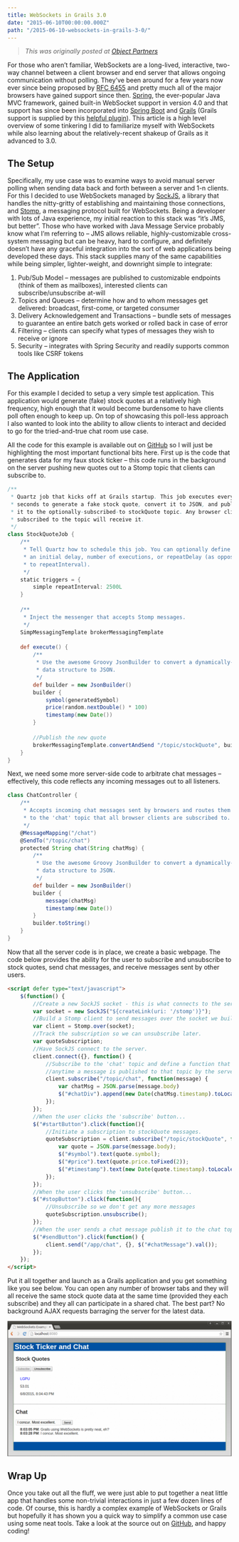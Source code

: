 ```yaml
---
title: WebSockets in Grails 3.0
date: "2015-06-10T00:00:00.000Z"
path: "/2015-06-10-websockets-in-grails-3-0/"
---
```


> *This was originally posted at [Object Partners](https://objectpartners.com/2015/06/10/websockets-in-grails-3-0/)*

For those who aren’t familiar, WebSockets are a long-lived, interactive, two-way channel between a client browser and end server that allows ongoing communication without polling. They’ve been around for a few years now ever since being proposed by [RFC 6455](https://tools.ietf.org/html/rfc6455) and pretty much all of the major browsers have gained support since then. [Spring](https://spring.io/), the ever-popular Java MVC framework, gained built-in WebSocket support in version 4.0 and that support has since been incorporated into [Spring Boot](http://projects.spring.io/spring-boot/) and [Grails](https://grails.org/) (Grails support is supplied by this [helpful plugin](https://github.com/zyro23/grails-spring-websocket)). This article is a high level overview of some tinkering I did to familiarize myself with WebSockets while also learning about the relatively-recent shakeup of Grails as it advanced to 3.0.

## The Setup

Specifically, my use case was to examine ways to avoid manual server polling when sending data back and forth between a server and 1-n clients. For this I decided to use WebSockets managed by [SockJS](https://github.com/sockjs/sockjs-client), a library that handles the nitty-gritty of establishing and maintaining those connections, and [Stomp](http://jmesnil.net/stomp-websocket/doc/), a messaging protocol built for WebSockets. Being a developer with lots of Java experience, my initial reaction to this stack was “it’s JMS, but better”. Those who have worked with Java Message Service probably know what I’m referring to – JMS allows reliable, highly-customizable cross-system messaging but can be heavy, hard to configure, and definitely doesn’t have any graceful integration into the sort of web applications being developed these days. This stack supplies many of the same capabilities while being simpler, lighter-weight, and downright simple to integrate:

1. Pub/Sub Model – messages are published to customizable endpoints (think of them as mailboxes), interested clients can subscribe/unsubscribe at-will
2. Topics and Queues – determine how and to whom messages get delivered: broadcast, first-come, or targeted consumer
3. Delivery Acknowledgement and Transactions – bundle sets of messages to guarantee an entire batch gets worked or rolled back in case of error
4. Filtering – clients can specify what types of messages they wish to receive or ignore
5. Security – integrates with Spring Security and readily supports common tools like CSRF tokens

## The Application

For this example I decided to setup a very simple test application. This application would generate (fake) stock quotes at a relatively high frequency, high enough that it would become burdensome to have clients poll often enough to keep up. On top of showcasing this poll-less approach I also wanted to look into the ability to allow clients to interact and decided to go for the tried-and-true chat room use case.

All the code for this example is available out on [GitHub](https://github.com/mike-plummer/Grails_WebSockets) so I will just be highlighting the most important functional bits here. First up is the code that generates data for my faux stock ticker – this code runs in the background on the server pushing new quotes out to a Stomp topic that clients can subscribe to.

```groovy
/**
 * Quartz job that kicks off at Grails startup. This job executes every 2.5
 * seconds to generate a fake stock quote, convert it to JSON, and publish
 * it to the optionally-subscribed-to stockQuote topic. Any browser clients
 * subscribed to the topic will receive it.
 */
class StockQuoteJob {
    /**
     * Tell Quartz how to schedule this job. You can optionally define
     * an initial delay, number of executions, or repeatDelay (as opposed
     * to repeatInterval).
     */
    static triggers = {
        simple repeatInterval: 2500L
    }

    /**
     * Inject the messenger that accepts Stomp messages.
     */
    SimpMessagingTemplate brokerMessagingTemplate

    def execute() {
        /**
         * Use the awesome Groovy JsonBuilder to convert a dynamically-defined
         * data structure to JSON.
         */
        def builder = new JsonBuilder()
        builder {
            symbol(generatedSymbol)
            price(random.nextDouble() * 100)
            timestamp(new Date())
        }

        //Publish the new quote
        brokerMessagingTemplate.convertAndSend "/topic/stockQuote", builder.toString()
    }
}
```

Next, we need some more server-side code to arbitrate chat messages – effectively, this code reflects any incoming messages out to all listeners.

```groovy
class ChatController {
    /**
     * Accepts incoming chat messages sent by browsers and routes them
     * to the 'chat' topic that all browser clients are subscribed to.
     */
    @MessageMapping("/chat")
    @SendTo("/topic/chat")
    protected String chat(String chatMsg) {
        /**
         * Use the awesome Groovy JsonBuilder to convert a dynamically-defined
         * data structure to JSON.
         */
        def builder = new JsonBuilder()
        builder {
            message(chatMsg)
            timestamp(new Date())
        }
        builder.toString()
    }
}
```

Now that all the server code is in place, we create a basic webpage. The code below provides the ability for the user to subscribe and unsubscribe to stock quotes, send chat messages, and receive messages sent by other users.

```html
<script defer type="text/javascript">
    $(function() {
        //Create a new SockJS socket - this is what connects to the server using a WebSocket
        var socket = new SockJS("${createLink(uri: '/stomp')}");
        //Build a Stomp client to send messages over the socket we built.
        var client = Stomp.over(socket);
        //Track the subscription so we can unsubscribe later.
        var quoteSubscription;
        //Have SockJS connect to the server.
        client.connect({}, function() {
            //Subscribe to the 'chat' topic and define a function that is executed
            //anytime a message is published to that topic by the server or another client.
            client.subscribe("/topic/chat", function(message) {
                var chatMsg = JSON.parse(message.body)
                $("#chatDiv").append(new Date(chatMsg.timestamp).toLocaleTimeString() + ': ' + chatMsg.message);
            });
        });
        //When the user clicks the 'subscribe' button...
        $("#startButton").click(function(){
            //Initiate a subscription to stockQuote messages.
            quoteSubscription = client.subscribe("/topic/stockQuote", function(message) {
                var quote = JSON.parse(message.body);
                $("#symbol").text(quote.symbol);
                $("#price").text(quote.price.toFixed(2));
                $("#timestamp").text(new Date(quote.timestamp).toLocaleString());
            });
        });
        //When the user clicks the 'unsubscribe' button...
        $("#stopButton").click(function(){
            //Unsubscribe so we don't get any more messages
            quoteSubscription.unsubscribe();
        });
        //When the user sends a chat message publish it to the chat topic
        $("#sendButton").click(function() {
            client.send("/app/chat", {}, $("#chatMessage").val());
        });
    });
</script>
```

Put it all together and launch as a Grails application and you get something like you see below. You can open any number of browser tabs and they will all receive the same stock quote data at the same time (provided they each subscribe) and they all can participate in a shared chat. The best part? No background AJAX requests barraging the server for the latest data.

![](./grails-websocket-screenshot.png)

## Wrap Up

Once you take out all the fluff, we were just able to put together a neat little app that handles some non-trivial interactions in just a few dozen lines of code. Of course, this is hardly a complex example of WebSockets or Grails but hopefully it has shown you a quick way to simplify a common use case using some neat tools. Take a look at the source out on [GitHub](https://github.com/mike-plummer/Grails_WebSockets), and happy coding!
